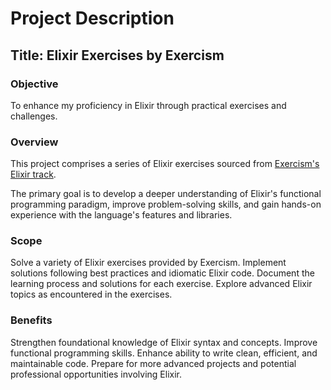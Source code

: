 # Project Description

## Title: Elixir Exercises by Exercism

### Objective
To enhance my proficiency in Elixir through practical exercises and challenges.

### Overview
This project comprises a series of Elixir exercises sourced from [Exercism's Elixir track](https://exercism.org/tracks/elixir). 

The primary goal is to develop a deeper understanding of Elixir's functional programming paradigm, improve problem-solving skills, and gain hands-on experience with the language's features and libraries.

### Scope

Solve a variety of Elixir exercises provided by Exercism.
Implement solutions following best practices and idiomatic Elixir code.
Document the learning process and solutions for each exercise.
Explore advanced Elixir topics as encountered in the exercises.


### Benefits

Strengthen foundational knowledge of Elixir syntax and concepts.
Improve functional programming skills.
Enhance ability to write clean, efficient, and maintainable code.
Prepare for more advanced projects and potential professional opportunities involving Elixir.